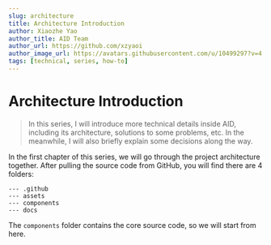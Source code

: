 ```yaml
---
slug: architecture
title: Architecture Introduction
author: Xiaozhe Yao
author_title: AID Team
author_url: https://github.com/xzyaoi
author_image_url: https://avatars.githubusercontent.com/u/10499297?v=4
tags: [technical, series, how-to]
---
```


# Architecture Introduction

> In this series, I will introduce more technical details inside AID, including its architecture, solutions to some problems, etc. In the meanwhile, I will also briefly explain some decisions along the way.

In the first chapter of this series, we will go through the project architecture together. After pulling the source code from GitHub, you will find there are 4 folders:

```
--- .github
--- assets
--- components
--- docs
```

The ```components``` folder contains the core source code, so we will start from here.  